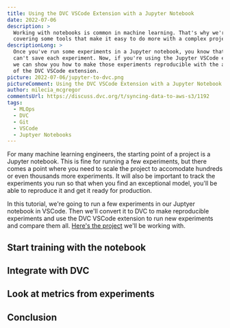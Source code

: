 ```yaml
---
title: Using the DVC VSCode Extension with a Jupyter Notebook
date: 2022-07-06
description: >
  Working with notebooks is common in machine learning. That's why we're
  covering some tools that make it easy to do more with a complex project.
descriptionLong: >
  Once you've run some experiments in a Jupyter notebook, you know that you
  can't save each experiment. Now, if you're using the Jupyter VSCode extension,
  we can show you how to make those experiments reproducible with the addition
  of the DVC VSCode extension.
picture: 2022-07-06/jupyter-to-dvc.png
pictureComment: Using the DVC VSCode Extension with a Jupyter Notebook
author: milecia_mcgregor
commentsUrl: https://discuss.dvc.org/t/syncing-data-to-aws-s3/1192
tags:
  - MLOps
  - DVC
  - Git
  - VSCode
  - Juptyer Notebooks
---
```


For many machine learning engineers, the starting point of a project is a
Jupyter notebook. This is fine for running a few experiments, but there comes a
point where you need to scale the project to accomodate hundreds or even
thousands more experiments. It will also be important to track the experiments
you run so that when you find an exceptional model, you'll be able to reproduce
it and get it ready for production.

In this tutorial, we're going to run a few experiments in our Juptyer notebook
in VSCode. Then we'll convert it to DVC to make reproducible experiments and use
the DVC VSCode extension to run new experiments and compare them all.
[Here's the project](https://github.com/iterative/stale-model-example/tree/jupyter-to-dvc)
we'll be working with.

## Start training with the notebook

## Integrate with DVC

## Look at metrics from experiments

## Conclusion
